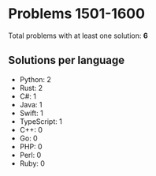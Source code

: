 # Problems 1501-1600

Total problems with at least one solution: **6**

## Solutions per language

- Python: 2
- Rust: 2
- C#: 1
- Java: 1
- Swift: 1
- TypeScript: 1
- C++: 0
- Go: 0
- PHP: 0
- Perl: 0
- Ruby: 0
